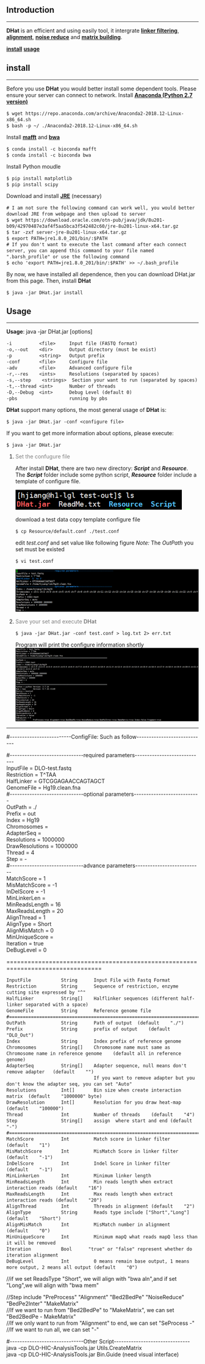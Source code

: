 ## Introduction
---
**DHat** is an efficient and using easily tool, it intergrate **[linker filtering]()**, **[alignment]()**, **[noise reduce]()** and **[matrix building]()**.



**[install](#install)**
**[usage](#usage)**

## install
---
Before you use **DHat** you would better install some dependent tools.
Please ensure your server can connect to network.
Install **[Anaconda (Python 2.7 version)](https://www.anaconda.com/distribution/)**
```
$ wget https://repo.anaconda.com/archive/Anaconda2-2018.12-Linux-x86_64.sh
$ bash -p ~/ ./Anaconda2-2018.12-Linux-x86_64.sh
```
Install **[mafft](https://mafft.cbrc.jp/alignment/software/)** and **[bwa](http://bio-bwa.sourceforge.net/)**
```
$ conda install -c bioconda mafft
$ conda install -c bioconda bwa
```
Install Python moudle
```
$ pip install matplotlib
$ pip install scipy
```
Download and install **[JRE](https://www.oracle.com/technetwork/java/javase/downloads/server-jre8-downloads-2133154.html)** (necessary)
```
# I am not sure the following command can work well, you would better download JRE from webpage and then upload to server
$ wget https://download.oracle.com/otn-pub/java/jdk/8u201-b09/42970487e3af4f5aa5bca3f542482c60/jre-8u201-linux-x64.tar.gz
$ tar -zxf server-jre-8u201-linux-x64.tar.gz
$ export PATH=jre1.8.0_201/bin/:$PATH
# If you don't want to execute the last command after each connect server, you can append this command to your file named ".barsh_profile" or use the following command
$ echo 'export PATH=jre1.8.0_201/bin/:$PATH' >> ~/.bash_profile
```
By now, we have installed all dependence, then you can download DHat.jar from this page.
Then, install **DHat**
```
$ java -jar DHat.jar install
```
## Usage
---
**Usage**: java -jar DHat.jar [options]
```
-i          <file>     Input file (FASTQ format)
-o,--out    <dir>      Output directory (must be exist)
-p          <string>   Output prefix
-conf       <file>     Configure file
-adv        <file>     Advanced configure file
-r,--res    <ints>     Resolutions (separated by spaces)
-s,--step    <strings>  Section your want to run (separated by spaces)
-t,--thread <int>      Number of threads
-D,--Debug  <int>      Debug Level (default 0)
-pbs                   running by pbs
```
**DHat** support many options, the most general usage of **DHat** is:
```
$ java -jar DHat.jar -conf <configure file>
```
If you want to get more information about options, please execute:
```
$ java -jar DHat.jar
```
1. <p style="color:gray" id=SetConfigure>Set the confugure file</p>

    After install **DHat**, there are two new directory: ***Script*** and ***Resource***. The ***Script*** folder include some python script, ***Resource*** folder include a template of configure file.

    ![directory.png](resource/images/directory.png)

    download a test data
    copy template configure file
    ```
    $ cp Resource/default.conf ./test.conf
    ```
    edit *test.conf* and set value like following figure
    *Note:* The *OutPath* you set must be existed
    ```
    $ vi test.conf
    ```
    ![](resource/images/configure.png)

1. <p style="color:gray">Save your set and execute <strong>DHat</strong></p>

    ```
    $ java -jar DHat.jar -conf test.conf > log.txt 2> err.txt
    ```
    Program will print the configure information shortly
    ![](resource/images/configure_information.png)

---

\#-------------------------ConfigFile: Such as follow----------------------------  

\#------------------------------required parameters----------------------------  
InputFile = DLO-test.fastq  
Restriction = T^TAA  
HalfLinker = GTCGGAGAACCAGTAGCT  
GenomeFile = Hg19.clean.fna  
\#------------------------------optional parameters---------------------------  
OutPath = ./  
Prefix = out  
Index = Hg19  
Chromosomes =  
AdapterSeq =  
Resolutions = 1000000  
DrawResolutions = 1000000  
Thread = 4  
Step = -  
\#------------------------------advance parameters---------------------------  
MatchScore = 1  
MisMatchScore = -1  
InDelScore = -1  
MinLinkerLen =  
MinReadsLength = 16  
MaxReadsLength = 20  
AlignThread = 1  
AlignType = Short  
AlignMisMatch = 0  
MinUniqueScore =  
Iteration = true  
DeBugLevel = 0  

=================================================================================  
```
InputFile           String      Input File with Fastq Format
Restriction         String      Sequence of restriction, enzyme cutting site expressed by "^"
HalfLinker          String[]    Halflinker sequences (different half-linker separated with a space)
GenomeFile          String      Reference genome file
#===============================================================================
OutPath             String      Path of output  (default    "./")
Prefix              String      prefix of output    (default    "DLO_Out")
Index               String      Index prefix of reference genome
Chromosomes         String[]    Chromosome name must same as Chromosome name in reference genome    (default all in reference genome)
AdapterSeq          String[]    Adapter sequence, null means don't remove adapter   (default    "")
                                If you want to remove adapter but you don't know the adapter seq, you can set "Auto"
Resolutions         Int[]       Bin size when create interaction matrix  (default    "1000000" byte)
DrawResolution      Int[]       Resolution for you draw heat-map    (default    "100000")
Thread              Int         Number of threads    (default    "4")
Step                String[]    assign  where start and end (default    "-")
#===============================================================================
MatchScore          Int         Match score in linker filter    (default    "1")
MisMatchScore       Int         MisMatch Score in linker filter (default    "-1")
InDelScore          Int         Indel Score in linker filter    (default    "-1")
MinLinkerLen        Int         Minimum linker length
MinReadsLength      Int         Min reads length when extract interaction reads (default    "16")
MaxReadsLength      Int         Max reads length when extract interaction reads (default    "20")
AlignThread         Int         Threads in alignment (default    "2")
AlignType           String      Reads type include ["Short","Long"] (default    "Short")
AlignMisMatch       Int         MisMatch number in alignment    (default    "0")
MinUniqueScore      Int         Minimum mapQ what reads mapQ less than it will be removed
Iteration           Bool      "true" or "false" represent whether do iteration alignment
DeBugLevel          Int         0 means remain base output, 1 means more output, 2 means all output (default    "0")
```

//if we set ReadsType "Short", we will align with "bwa aln",and if set "Long",we will align with "bwa mem"  

//Step include "PreProcess" "Alignment" "Bed2BedPe" "NoiseReduce" "BedPe2Inter" "MakeMatrix"  
//If we want to run from "Bed2BedPe" to "MakeMatrix", we can set "Bed2BedPe - MakeMatrix"  
//If we only want to run from "Alignment" to end, we can set "SeProcess -"  
//If we want to run all, we can set "-"

\#------------------------------Other Script-------------------------------  
java -cp DLO-HIC-AnalysisTools.jar Utils.CreateMatrix  
java -cp DLO-HIC-AnalysisTools.jar Bin.Guide    (need visual interface)  
